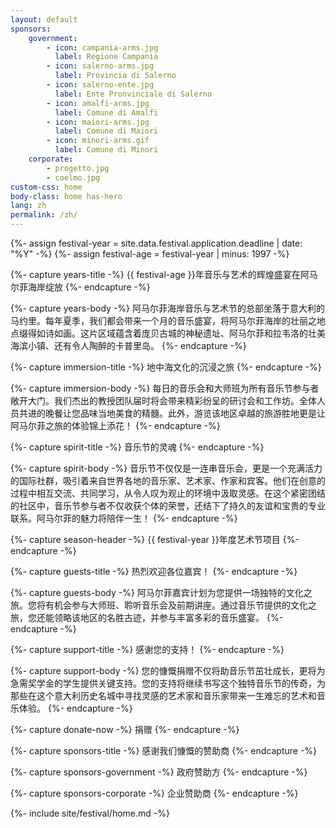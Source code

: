 ```yaml
---
layout: default
sponsors:
    government:
        - icon: campania-arms.jpg
          label: Regione Campania
        - icon: salerno-arms.jpg
          label: Provincia di Salerno
        - icon: salerno-ente.jpg
          label: Ente Pronvinciale di Salerno
        - icon: amalfi-arms.jpg
          label: Comune di Amalfi
        - icon: maiori-arms.jpg
          label: Comune di Maiori
        - icon: minori-arms.gif
          label: Comune di Minori
    corporate:
        - progetto.jpg
        - coelmo.jpg
custom-css: home
body-class: home has-hero
lang: zh
permalink: /zh/
---
```

{%- assign festival-year = site.data.festival.application.deadline | date: "%Y" -%}
{%- assign festival-age = festival-year | minus: 1997 -%}

{%- capture years-title -%}
{{ festival-age }}年音乐与艺术的辉煌盛宴在阿马尔菲海岸绽放
{%- endcapture -%}

{%- capture years-body -%}
阿马尔菲海岸音乐与艺术节的总部坐落于意大利的马约里。每年夏季，我们都会带来一个月的音乐盛宴，将阿马尔菲海岸的壮丽之地点缀得如诗如画。这片区域蕴含着庞贝古城的神秘遗址、阿马尔菲和拉韦洛的壮美海滨小镇、还有令人陶醉的卡普里岛。
{%- endcapture -%}

{%- capture immersion-title -%}
地中海文化的沉浸之旅
{%- endcapture -%}

{%- capture immersion-body -%}
每日的音乐会和大师班为所有音乐节参与者敞开大门。我们杰出的教授团队届时将会带来精彩纷呈的研讨会和工作坊。全体人员共进的晚餐让您品味当地美食的精髓。此外，游览该地区卓越的旅游胜地更是让阿马尔菲之旅的体验锦上添花！
{%- endcapture -%}

{%- capture spirit-title -%}
音乐节的灵魂
{%- endcapture -%}

{%- capture spirit-body -%}
音乐节不仅仅是一连串音乐会，更是一个充满活力的国际社群，吸引着来自世界各地的音乐家、艺术家、作家和宾客。他们在创意的过程中相互交流、共同学习，从令人叹为观止的环境中汲取灵感。在这个紧密团结的社区中，音乐节参与者不仅收获个体的荣誉，还结下了持久的友谊和宝贵的专业联系。阿马尔菲的魅力将陪伴一生！
{%- endcapture -%}

{%- capture season-header -%}
{{ festival-year }}年度艺术节项目
{%- endcapture -%}

{%- capture guests-title -%}
热烈欢迎各位嘉宾！
{%- endcapture -%}

{%- capture guests-body -%}
阿马尔菲嘉宾计划为您提供一场独特的文化之旅。您将有机会参与大师班、聆听音乐会及前期讲座。通过音乐节提供的文化之旅，您还能领略该地区的名胜古迹，并参与丰富多彩的音乐盛宴。
{%- endcapture -%}

{%- capture support-title -%} 
感谢您的支持！
{%- endcapture -%}

{%- capture support-body -%}
您的慷慨捐赠不仅将助音乐节茁壮成长，更将为急需奖学金的学生提供关键支持。您的支持将继续书写这个独特音乐节的传奇，为那些在这个意大利历史名城中寻找灵感的艺术家和音乐家带来一生难忘的艺术和音乐体验。
{%- endcapture -%}

{%- capture donate-now -%}
捐赠
{%- endcapture -%}

{%- capture sponsors-title -%}
感谢我们慷慨的赞助商
{%- endcapture -%}

{%- capture sponsors-government -%}
政府赞助方
{%- endcapture -%}

{%- capture sponsors-corporate -%}
企业赞助商
{%- endcapture -%}

{%- include site/festival/home.md -%}
